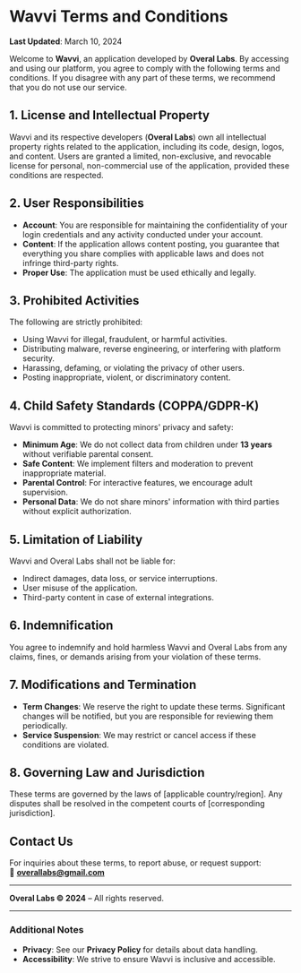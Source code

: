 # **Wavvi Terms and Conditions**  

**Last Updated**: March 10, 2024  

Welcome to **Wavvi**, an application developed by **Overal Labs**. By accessing and using our platform, you agree to comply with the following terms and conditions. If you disagree with any part of these terms, we recommend that you do not use our service.  

## **1. License and Intellectual Property**  
Wavvi and its respective developers (**Overal Labs**) own all intellectual property rights related to the application, including its code, design, logos, and content. Users are granted a limited, non-exclusive, and revocable license for personal, non-commercial use of the application, provided these conditions are respected.  

## **2. User Responsibilities**  
- **Account**: You are responsible for maintaining the confidentiality of your login credentials and any activity conducted under your account.  
- **Content**: If the application allows content posting, you guarantee that everything you share complies with applicable laws and does not infringe third-party rights.  
- **Proper Use**: The application must be used ethically and legally.  

## **3. Prohibited Activities**  
The following are strictly prohibited:  
- Using Wavvi for illegal, fraudulent, or harmful activities.  
- Distributing malware, reverse engineering, or interfering with platform security.  
- Harassing, defaming, or violating the privacy of other users.  
- Posting inappropriate, violent, or discriminatory content.  

## **4. Child Safety Standards (COPPA/GDPR-K)**  
Wavvi is committed to protecting minors' privacy and safety:  
- **Minimum Age**: We do not collect data from children under **13 years** without verifiable parental consent.  
- **Safe Content**: We implement filters and moderation to prevent inappropriate material.  
- **Parental Control**: For interactive features, we encourage adult supervision.  
- **Personal Data**: We do not share minors' information with third parties without explicit authorization.  

## **5. Limitation of Liability**  
Wavvi and Overal Labs shall not be liable for:  
- Indirect damages, data loss, or service interruptions.  
- User misuse of the application.  
- Third-party content in case of external integrations.  

## **6. Indemnification**  
You agree to indemnify and hold harmless Wavvi and Overal Labs from any claims, fines, or demands arising from your violation of these terms.  

## **7. Modifications and Termination**  
- **Term Changes**: We reserve the right to update these terms. Significant changes will be notified, but you are responsible for reviewing them periodically.  
- **Service Suspension**: We may restrict or cancel access if these conditions are violated.  

## **8. Governing Law and Jurisdiction**  
These terms are governed by the laws of [applicable country/region]. Any disputes shall be resolved in the competent courts of [corresponding jurisdiction].  

## **Contact Us**  
For inquiries about these terms, to report abuse, or request support:  
📧 **overallabs@gmail.com**  

---  
**Overal Labs © 2024** – All rights reserved.  

---  
### **Additional Notes**  
- **Privacy**: See our **Privacy Policy** for details about data handling.  
- **Accessibility**: We strive to ensure Wavvi is inclusive and accessible.  

